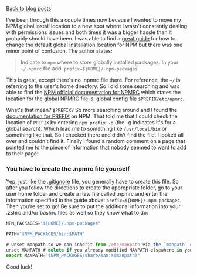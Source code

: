 [Back to blog posts](./blog.html)

I've been through this a couple times now because I wanted to move my NPM global install location to a new spot where I wasn't constantly dealing with permissions issues and both times it was a bigger hassle than it probably should have been. I was able to find a [great guide](https://github.com/sindresorhus/guides/blob/master/npm-global-without-sudo.md) for how to change the default global installation location for NPM but there was one minor point of confusion. The author states:

> Indicate to `npm` where to store globally installed packages. In your `~/.npmrc` file add:
> `prefix=${HOME}/.npm-packages`

This is great, except there's no .npmrc file there. For reference, the `~/` is referring to the user's home directory. So I did some searching and was able to find the [NPM official documentation for NPMRC](https://docs.npmjs.com/files/npmrc) which states the location for the global NPMRC file is: global config file `$PREFIX/etc/npmrc`.

What's that mean? `$PREFIX`? So more searching around and I found the [documentation for PREFIX](https://docs.npmjs.com/cli/prefix) on NPM. That told me that I could check the location of `PREFIX` by entering `npm prefix -g` (the -g indicates it's for a global search). Which lead me to something like `/usr/local/bin` or something like that. So I checked there and didn't find the file. I looked all over and couldn't find it. Finally I found a random comment on a page that pointed me to the piece of information that nobody seemed to want to add to their page:

### You have to create the .npmrc file yourself

Yep, just like the [.gitignore](setting-up-a-gitignore-file.html) file, you generally have to create this file. So after you follow the directions to create the appropriate folder, go to your user home folder and create a new file called .npmrc and enter the information specified in the guide above: `prefix=${HOME}/.npm-packages`. Then you're set to go! Be sure to put the additional information into your .zshrc and/or bashrc files as well so they know what to do:

```javascript
NPM_PACKAGES="${HOME}/.npm-packages"

PATH="$NPM_PACKAGES/bin:$PATH"

# Unset manpath so we can inherit from /etc/manpath via the `manpath` command
unset MANPATH # delete if you already modified MANPATH elsewhere in your config
export MANPATH="$NPM_PACKAGES/share/man:$(manpath)"
```

Good luck!
